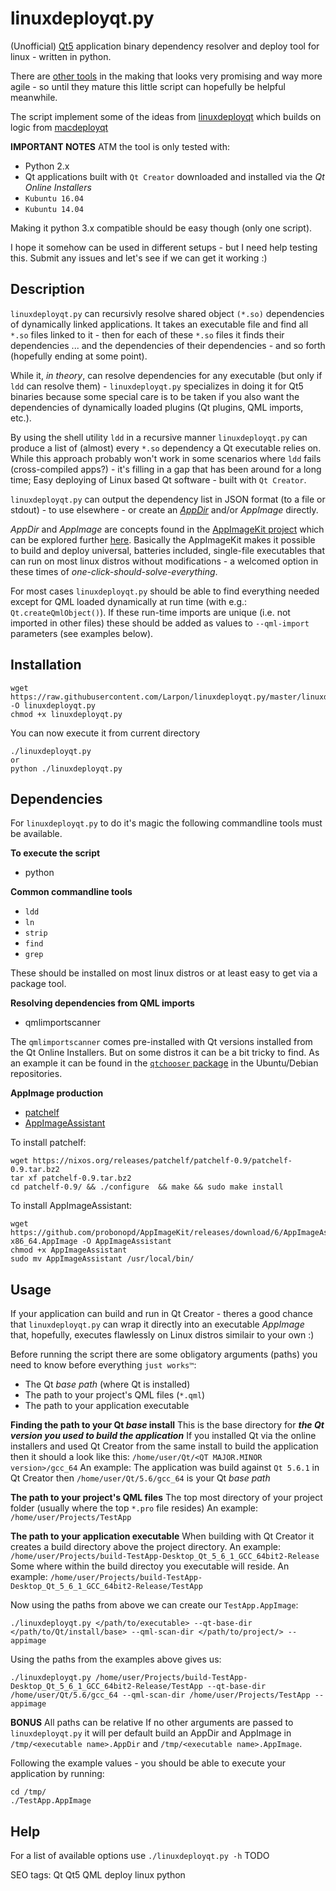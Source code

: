 # linuxdeployqt.py
(Unofficial) [Qt5](//qt.io) application binary dependency resolver and deploy tool for linux - written in python.

There are [other tools](https://github.com/probonopd/linuxdeployqt) in the making that looks very promising and way more agile - so until they mature this little script can hopefully be helpful meanwhile.

The script implement some of the ideas from [linuxdeployqt](https://github.com/probonopd/linuxdeployqt) which builds on logic from [macdeployqt](https://github.com/MaximAlien/macdeployqt)

**IMPORTANT NOTES**
ATM the tool is only tested with:
* Python 2.x
* Qt applications built with `Qt Creator` downloaded and installed via the *Qt Online Installers*
* `Kubuntu 16.04`
* `Kubuntu 14.04`

Making it python 3.x compatible should be easy though (only one script).

I hope it somehow can be used in different setups - but I need help testing this.
Submit any issues and let's see if we can get it working :)

## Description
`linuxdeployqt.py` can recursivly resolve shared object `(*.so)` dependencies of dynamically linked applications.
It takes an executable file and find all `*.so` files linked to it - then for each of these `*.so` files it finds their dependencies ... and the dependencies of their dependencies - and so forth (hopefully ending at some point).

While it, *in theory*, can resolve dependencies for any executable (but only if `ldd` can resolve them) - `linuxdeployqt.py` specializes in doing it for Qt5 binaries because some special care is to be taken if you also want the dependencies of dynamically loaded plugins (Qt plugins, QML imports, etc.).

By using the shell utility `ldd` in a recursive manner `linuxdeployqt.py` can produce a list of (almost) every `*.so` dependency a Qt executable relies on.
While this approach probably won't work in some scenarios where `ldd` fails (cross-compiled apps?) - it's filling in a gap that has been around for a long time; Easy deploying of Linux based Qt software - built with `Qt Creator`.

`linuxdeployqt.py` can output the dependency list in JSON format (to a file or stdout) - to use elsewhere - or create an *[AppDir](http://rox.sourceforge.net/desktop/AppDirs.html)* and/or *AppImage* directly.

*AppDir* and *AppImage* are concepts found in the [AppImageKit project](https://github.com/probonopd/AppImageKit) which can be explored further [here](https://github.com/probonopd/AppImageKit/wiki/AppImageKit-components). Basically the AppImageKit makes it possible to build and deploy universal, batteries included, single-file executables that can run on most linux distros without modifications - a welcomed option in these times of *one-click-should-solve-everything*.

For most cases `linuxdeployqt.py` should be able to find everything needed except for QML loaded dynamically at run time (with e.g.: `Qt.createQmlObject()`). If these run-time imports are unique (i.e. not imported in other files) these should be added as values to `--qml-import` parameters (see examples below).

## Installation
```
wget https://raw.githubusercontent.com/Larpon/linuxdeployqt.py/master/linuxdeployqt.py -O linuxdeployqt.py
chmod +x linuxdeployqt.py
```
You can now execute it from current directory
```
./linuxdeployqt.py
or
python ./linuxdeployqt.py
```

## Dependencies

For `linuxdeployqt.py` to do it's magic the following commandline tools must be available.

**To execute the script**
* python

**Common commandline tools**
* `ldd`
* `ln`
* `strip`
* `find`
* `grep`

These should be installed on most linux distros or at least easy to get via a package tool.

**Resolving dependencies from QML imports**
* qmlimportscanner

The `qmlimportscanner` comes pre-installed with Qt versions installed from the Qt Online Installers. But on some distros it can be a bit tricky to find. As an example it can be found in the [`qtchooser` package](http://packages.ubuntu.com/xenial/all/qtchooser/filelist) in the Ubuntu/Debian repositories.

**AppImage production**
* [patchelf](http://blog.qt.io/blog/2011/10/28/rpath-and-runpath/)
* [AppImageAssistant](https://github.com/probonopd/AppImageKit/releases/tag/6)

To install patchelf:
```
wget https://nixos.org/releases/patchelf/patchelf-0.9/patchelf-0.9.tar.bz2
tar xf patchelf-0.9.tar.bz2
cd patchelf-0.9/ && ./configure  && make && sudo make install
```

To install AppImageAssistant:
```
wget https://github.com/probonopd/AppImageKit/releases/download/6/AppImageAssistant_6-x86_64.AppImage -O AppImageAssistant
chmod +x AppImageAssistant
sudo mv AppImageAssistant /usr/local/bin/
```

## Usage

If your application can build and run in Qt Creator - theres a good chance that `linuxdeployqt.py` can wrap it directly into an executable *AppImage* that, hopefully, executes flawlessly on Linux distros similair to your own :)

Before running the script there are some obligatory arguments (paths) you need to know before everything `just works™`:
* The Qt *base path* (where Qt is installed)
* The path to your project's QML files (`*.qml`)
* The path to your application executable

**Finding the path to your Qt *base* install**
This is the base directory for ***the Qt version you used to build the application***
If you installed Qt via the online installers and used Qt Creator from the same install to build the application then it should a look like this:
`/home/user/Qt/<QT MAJOR.MINOR version>/gcc_64`
An example:
The application was build against `Qt 5.6.1` in Qt Creator then `/home/user/Qt/5.6/gcc_64` is your Qt *base path*

**The path to your project's QML files**
The top most directory of your project folder (usually where the top `*.pro` file resides)
An example:
`/home/user/Projects/TestApp`

**The path to your application executable**
When building with Qt Creator it creates a build directory above the project directory.
An example:
`/home/user/Projects/build-TestApp-Desktop_Qt_5_6_1_GCC_64bit2-Release`
Some where within the build directoy you executable will reside.
An example:
`/home/user/Projects/build-TestApp-Desktop_Qt_5_6_1_GCC_64bit2-Release/TestApp`

Now using the paths from above we can create our `TestApp.AppImage`:
```
./linuxdeployqt.py </path/to/executable> --qt-base-dir </path/to/Qt/install/base> --qml-scan-dir </path/to/project/> --appimage
```
Using the paths from the examples above gives us:
```
./linuxdeployqt.py /home/user/Projects/build-TestApp-Desktop_Qt_5_6_1_GCC_64bit2-Release/TestApp --qt-base-dir /home/user/Qt/5.6/gcc_64 --qml-scan-dir /home/user/Projects/TestApp --appimage
```
**BONUS** All paths can be relative
If no other arguments are passed to `linuxdeployqt.py` it will per default build an AppDir and AppImage in `/tmp/<executable name>.AppDir` and `/tmp/<executable name>.AppImage`.

Following the example values - you should be able to execute your application by running:
```
cd /tmp/
./TestApp.AppImage
```

## Help
For a list of available options use `./linuxdeployqt.py -h`
TODO

SEO tags: Qt Qt5 QML deploy linux python
